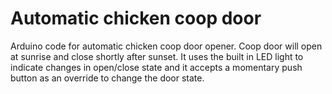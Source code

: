 # Automatic chicken coop door
Arduino code for automatic chicken coop door opener. Coop door will open at sunrise and close shortly after sunset. It uses the built in LED light to indicate changes in open/close state and it accepts a momentary push button as an override to change the door state.
